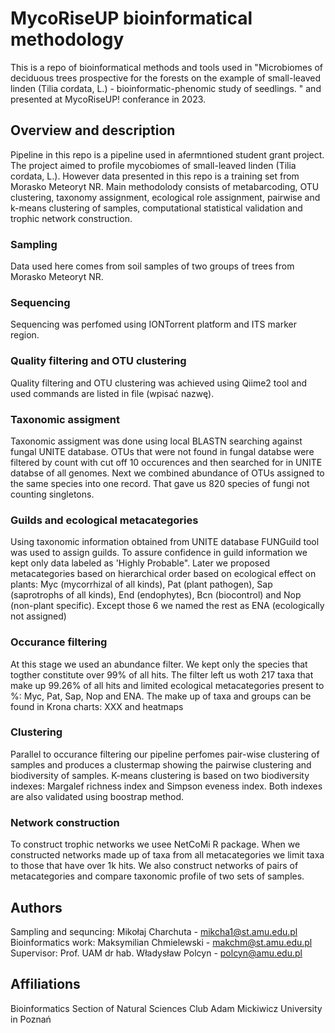 # MycoRiseUP bioinformatical methodology
This is a repo of bioinformatical methods and tools used in "Microbiomes of deciduous trees prospective for the forests on the example of small-leaved linden (Tilia cordata, L.) - bioinformatic-phenomic study of seedlings. " and presented at MycoRiseUP! conferance in 2023.


## Overview and description
Pipeline in this repo is a pipeline used in afermntioned student grant project. The project aimed to profile mycobiomes of small-leaved linden (Tilia cordata, L.). However data presented in this repo is a training set from Morasko Meteoryt NR. Main methodolody consists of metabarcoding, OTU clustering, taxonomy assignment, ecological role assignment, pairwise and k-means clustering of samples, computational statistical validation and trophic network construction.

### Sampling
Data used here comes from soil samples of two groups of trees from Morasko Meteoryt NR. 

### Sequencing
Sequencing was perfomed using IONTorrent platform and ITS marker region. 

### Quality filtering and OTU clustering
Quality filtering and OTU clustering was achieved using Qiime2 tool and used commands are listed in file (wpisać nazwę).

### Taxonomic assigment
Taxonomic assigment was done using local BLASTN searching against fungal UNITE database. OTUs that were not found in fungal databse were filtered by count with cut off 10 occurences and then searched for in UNITE databse of all genomes. Next we combined abundance of OTUs assigned to the same species into one record. That gave us 820 species of fungi not counting singletons.

### Guilds and ecological metacategories
Using taxonomic information obtained from UNITE database FUNGuild tool was used to assign guilds. To assure confidence in guild information we kept only data labeled as 'Highly Probable". Later we proposed metacategories based on hierarchical order based on ecological effect on plants: Myc (mycorrhizal of all kinds), Pat (plant pathogen), Sap (saprotrophs of all kinds), End (endophytes), Bcn (biocontrol) and Nop (non-plant specific). Except those 6 we named the rest as ENA (ecologically not assigned)

### Occurance filtering
At this stage we used an abundance filter. We kept only the species that togther constitute over 99% of all hits. The filter left us woth 217 taxa that make up 99.26% of all hits and limited ecological metacategories present to %: Myc, Pat, Sap, Nop and ENA. The make up of taxa and groups can be found in Krona charts: XXX and heatmaps 

### Clustering
Parallel to occurance filtering our pipeline perfomes pair-wise clustering of samples and produces a clustermap showing the pairwise clustering and biodiversity of samples. K-means clustering is based on two biodiversity indexes: Margalef richness index and Simpson eveness index. Both indexes are also validated using boostrap method.

### Network construction
To construct trophic networks we usee NetCoMi R package. When we constructed networks made up of taxa from all metacategories we limit taxa to those that have over 1k hits. We also construct networks of pairs of metacategories and compare taxonomic profile of two sets of samples.

## Authors
Sampling and sequncing: Mikołaj Charchuta - mikcha1@st.amu.edu.pl
Bioinformatics work: Maksymilian Chmielewski - makchm@st.amu.edu.pl
Supervisor: Prof. UAM dr hab. Władysław Polcyn - polcyn@amu.edu.pl

## Affiliations
Bioinformatics Section of Natural Sciences Club
Adam Mickiwicz University in Poznań
